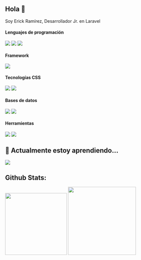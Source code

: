 ## Hola 👋

Soy Erick Ramírez, 
Desarrollador Jr. en Laravel

<h4>Lenguajes de programación</h4>
<p>
  <img src="https://img.shields.io/badge/PHP-777BB4?style=for-the-badge&logo=php&logoColor=white"/>
  <img src="https://img.shields.io/badge/JavaScript-F7DF1E?style=for-the-badge&logo=javascript&logoColor=black"/>
  <img src="https://img.shields.io/badge/TypeScript-007ACC?style=for-the-badge&logo=typescript&logoColor=white"/>
</p>

<h4>Framework</h4>
<p>
  <img src="https://img.shields.io/badge/Laravel-FF2D20?style=for-the-badge&logo=laravel&logoColor=white"/>
</p>

<h4>Tecnologías CSS</h4>
<p>
  <img src="https://img.shields.io/badge/Bootstrap-563D7C?style=for-the-badge&logo=bootstrap&logoColor=white"/>
  <img src="https://img.shields.io/badge/Tailwind_CSS-38B2AC?style=for-the-badge&logo=tailwind-css&logoColor=white" />
</p>

<h4>Bases de datos</h4>
<p>
  <img src="https://img.shields.io/badge/MySQL-005C84?style=for-the-badge&logo=mysql&logoColor=white"/>
  <img src="https://img.shields.io/badge/PostgreSQL-316192?style=for-the-badge&logo=postgresql&logoColor=white"/>
</p>

<h4>Herramientas</h4>
<p>
  <img src="https://img.shields.io/badge/GIT-E44C30?style=for-the-badge&logo=git&logoColor=white"/>
  <img src="https://img.shields.io/badge/GitHub-100000?style=for-the-badge&logo=github&logoColor=white"/>
</p>


## 🌱 Actualmente estoy aprendiendo... 
<p>
  <img src="https://img.shields.io/badge/Svelte-4A4A55?style=for-the-badge&logo=svelte&logoColor=FF3E00" />
</p>

## Github Stats:
<img height="200em" src="https://github-readme-stats.vercel.app/api?username=erickramirezt&theme=blue-green"/>
<img height="220em" src="https://github-readme-stats.vercel.app/api/top-langs/?username=erickramirezt&theme=blue-green" />
<!--
**erickramirezt/erickramirezt** is a ✨ _special_ ✨ repository because its `README.md` (this file) appears on your GitHub profile.

Here are some ideas to get you started:

- 🔭 I’m currently working on ...

- 👯 I’m looking to collaborate on ...
- 🤔 I’m looking for help with ...
- 💬 Ask me about ...
- 📫 How to reach me: ...
- 😄 Pronouns: ...
- ⚡ Fun fact: ...
-->

